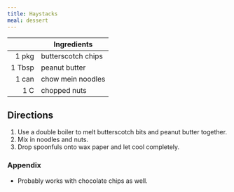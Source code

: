 ```yaml
---
title: Haystacks
meal: dessert
---
```


|| Ingredients |
|-:|-|
1 pkg  | butterscotch chips
1 Tbsp | peanut butter
1 can  | chow mein noodles
1 C    | chopped nuts

## Directions

1. Use a double boiler to melt butterscotch bits and peanut butter together.
2. Mix in noodles and nuts.
3. Drop spoonfuls onto wax paper and let cool completely.

### Appendix

* Probably works with chocolate chips as well.
